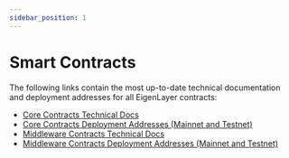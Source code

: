 ```yaml
---
sidebar_position: 1
---
```


# Smart Contracts

The following links contain the most up-to-date technical documentation and deployment addresses for all EigenLayer contracts:

- [Core Contracts Technical Docs](https://github.com/Layr-Labs/eigenlayer-contracts/tree/m2-mainnet/docs)
- [Core Contracts Deployment Addresses (Mainnet and Testnet)](https://github.com/Layr-Labs/eigenlayer-contracts#deployments)
- [Middleware Contracts Technical Docs](https://github.com/Layr-Labs/eigenlayer-middleware/tree/m2-mainnet/docs)
- [Middleware Contracts Deployment Addresses (Mainnet and Testnet)](https://github.com/Layr-Labs/eigenlayer-middleware#deployments)

